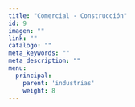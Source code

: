 ```yaml
---
title: "Comercial - Construcción"
id: 9
imagen: ""
link: ""
catalogo: ""
meta_keywords: ""
meta_description: ""
menu:
  principal:
    parent: 'industrias'
    weight: 8
---
```

